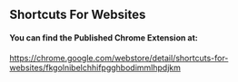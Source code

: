 ## Shortcuts For Websites

#### You can find the Published Chrome Extension at:
https://chrome.google.com/webstore/detail/shortcuts-for-websites/fkgolnibelchhifpgghbodimmlhpdjkm
